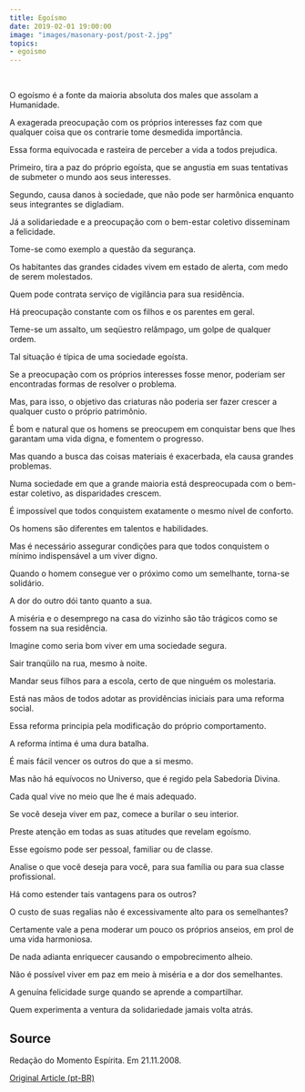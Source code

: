 ```yaml
---
title: Egoísmo
date: 2019-02-01 19:00:00
image: "images/masonary-post/post-2.jpg"
topics: 
- egoismo
---
```

 

O egoísmo é a fonte da maioria absoluta dos males que assolam a Humanidade.

A exagerada preocupação com os próprios interesses faz com que qualquer coisa
que os contrarie tome desmedida importância.

Essa forma equivocada e rasteira de perceber a vida a todos prejudica.

Primeiro, tira a paz do próprio egoísta, que se angustia em suas tentativas de
submeter o mundo aos seus interesses.

Segundo, causa danos à sociedade, que não pode ser harmônica enquanto seus
integrantes se digladiam.

Já a solidariedade e a preocupação com o bem-estar coletivo disseminam a
felicidade.

Tome-se como exemplo a questão da segurança.

Os habitantes das grandes cidades vivem em estado de alerta, com medo de serem
molestados.

Quem pode contrata serviço de vigilância para sua residência.

Há preocupação constante com os filhos e os parentes em geral.

Teme-se um assalto, um seqüestro relâmpago, um golpe de qualquer ordem.

Tal situação é típica de uma sociedade egoísta.

Se a preocupação com os próprios interesses fosse menor, poderiam ser
encontradas formas de resolver o problema.

Mas, para isso, o objetivo das criaturas não poderia ser fazer crescer a
qualquer custo o próprio patrimônio.

É bom e natural que os homens se preocupem em conquistar bens que lhes garantam
uma vida digna, e fomentem o progresso.

Mas quando a busca das coisas materiais é exacerbada, ela causa grandes
problemas.

Numa sociedade em que a grande maioria está despreocupada com o bem-estar
coletivo, as disparidades crescem.

É impossível que todos conquistem exatamente o mesmo nível de conforto.

Os homens são diferentes em talentos e habilidades.

Mas é necessário assegurar condições para que todos conquistem o mínimo
indispensável a um viver digno.

Quando o homem consegue ver o próximo como um semelhante, torna-se solidário.

A dor do outro dói tanto quanto a sua.

A miséria e o desemprego na casa do vizinho são tão trágicos como se fossem na
sua residência.

Imagine como seria bom viver em uma sociedade segura.

Sair tranqüilo na rua, mesmo à noite.

Mandar seus filhos para a escola, certo de que ninguém os molestaria.

Está nas mãos de todos adotar as providências iniciais para uma reforma social.

Essa reforma principia pela modificação do próprio comportamento.

A reforma íntima é uma dura batalha.

É mais fácil vencer os outros do que a si mesmo.

Mas não há equívocos no Universo, que é regido pela Sabedoria Divina.

Cada qual vive no meio que lhe é mais adequado.

Se você deseja viver em paz, comece a burilar o seu interior.

Preste atenção em todas as suas atitudes que revelam egoísmo.

Esse egoísmo pode ser pessoal, familiar ou de classe.

Analise o que você deseja para você, para sua família ou para sua classe
profissional.

Há como estender tais vantagens para os outros?

O custo de suas regalias não é excessivamente alto para os semelhantes?

Certamente vale a pena moderar um pouco os próprios anseios, em prol de uma
vida harmoniosa.

De nada adianta enriquecer causando o empobrecimento alheio.

Não é possível viver em paz em meio à miséria e a dor dos semelhantes.

A genuína felicidade surge quando se aprende a compartilhar.

Quem experimenta a ventura da solidariedade jamais volta atrás.

## Source
Redação do Momento Espírita.
Em 21.11.2008.



[Original Article (pt-BR)](http://www.momento.com.br/pt/ler_texto.php?id=1368)
